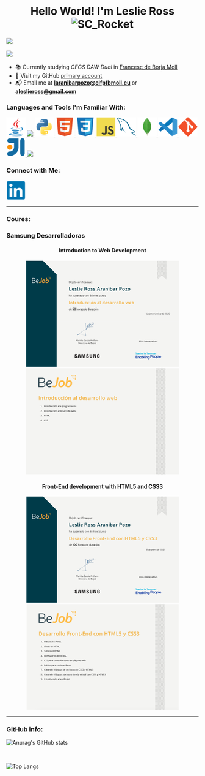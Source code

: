 <h1 align=center>Hello World! I'm Leslie Ross
 <img src="https://emoji.gg/assets/emoji/3259-sc-rocket.png" width="37px" height="37px" alt="SC_Rocket">
  </h1>
 <p align="center">
 </p>

![](https://komarev.com/ghpvc/?username=Leslie&color=blueviolet)

<img src="https://www.codewars.com/users/LeslieR0SS/badges/small"/>
<br>

* 📚 Currently studying *CFGS DAW Dual* in [Francesc de Borja Moll](https://www.cifpfbmoll.eu)
 * 👀 Visit my GitHub [primary account](https://github.com/hostileobject)
* 📬 Email me at **laranibarpozo@cifpfbmoll.eu** or **aleslieross@gmail.com**


### Languages and Tools I'm Familiar With:
<p align left>
	<a href="https://www.java.com" targer="blank">
		<img src="https://raw.githubusercontent.com/devicons/devicon/master/icons/java/java-original.svg" width=50/>
        </a>
	<a href="https://maven.apache.org" targer="blank">
		<img src="https://api.iconify.design/vscode-icons/file-type-maven.svg" width=50/>
	</a>
	<a href="https://www.python.org" targer="blank">
		<img src="https://raw.githubusercontent.com/devicons/devicon/master/icons/python/python-original.svg" width=50/>
	<a href="https://html.spec.whatwg.org/multipage/" targer="blank">
		<img src="https://raw.githubusercontent.com/devicons/devicon/master/icons/html5/html5-original.svg" width=50/>
	</a>
	<a href="https://www.w3.org/Style/CSS/" targer="blank">
		<img src="https://raw.githubusercontent.com/devicons/devicon/master/icons/css3/css3-original.svg" width=50/>
	<a href="https://www.javascript.com" targer="blank">
		<img src="https://raw.githubusercontent.com/devicons/devicon/master/icons/javascript/javascript-original.svg" width=50/>
	<a href="https://www.mysql.com" targer="blank">
		<img src="https://raw.githubusercontent.com/devicons/devicon/master/icons/mysql/mysql-original.svg" width=50/>
	</a>	
	<a href="https://www.mongodb.com" targer="blank">
		<img src="https://raw.githubusercontent.com/devicons/devicon/master/icons/mongodb/mongodb-original.svg" width=50/>
	</a>
	<a href="https://code.visualstudio.com" targer="blank">
		<img src="https://raw.githubusercontent.com/devicons/devicon/master/icons/vscode/vscode-original.svg" width=50/>
	</a>
	<a href="https://www.git-scm.com" targer="blank">
		<img src="https://raw.githubusercontent.com/devicons/devicon/master/icons/git/git-original.svg" width=50/>
	</a>
    <a href="https://www.jetbrains.com/es-es/idea/" targer="blank">
		<img src="https://raw.githubusercontent.com/devicons/devicon/master/icons/intellij/intellij-original.svg" width=50/>
	</a>
    <a href="https://www.jetbrains.com/es-es/idea/" targer="blank">
		<img src="https://api.iconify.design/icon-park/seo.svg" width=50/>
	</a>
</p>
</p>

### Connect with Me:
<a href="https://www.linkedin.com/in/leslie-a-a081221ab/" targer="blank">
	<img src="https://raw.githubusercontent.com/devicons/devicon/master/icons/linkedin/linkedin-original.svg" width=50/>
</a>

---
### Coures:

<h3>Samsung Desarrolladoras </h3>
<h4 align="center">Introduction to Web Development</h4>
<p align="center">
  <img src="./certificados/niv1.png" alt="Introduction to Web Development" width="400px">
  <img src="./certificados/niv1_contenidos.png" alt="MongoDB Course proof" width="400px">
</p>

<h4 align="center">Front-End development with HTML5 and CSS3</h4>
<p align="center">
  <img src="./certificados/niv2.png" alt="MongoDB Course proof" width="400px">
  <img src="./certificados/niv2_contenidos.png" alt="MongoDB Course proof" width="400px">
</p>

---
### GitHub info:

![Anurag's GitHub stats](https://github-readme-stats.vercel.app/api?username=LeslieR0SS&show_icons=true&theme=radical)

<br>

![Top Langs](https://github-readme-stats.vercel.app/api/top-langs/?username=LeslieR0SS&layout=compact)
